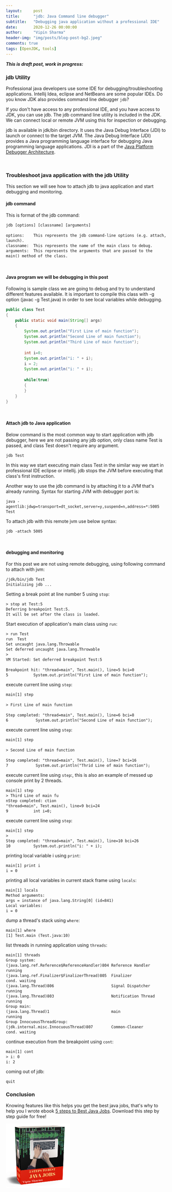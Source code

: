 ```yaml
---
layout:     post
title:      "jdb: Java Command line debugger"
subtitle:   "Debugging java application without a professional IDE"
date:       2020-12-26 00:00:00
author:     "Vipin Sharma"
header-img: "img/posts/blog-post-bg2.jpeg"
comments: true
tags: [OpenJDK, tools]
---
```


***This is draft post, work in progress:***

### jdb Utility

Professional java developers use some IDE for debugging/troubleshooting applications. Intellij Idea, eclipse and NetBeans are some popular IDEs. Do you know JDK also provides command line debugger `jdb`?

If you don't have access to any professional IDE, and you have access to JDK, you can use jdb. The jdb command line utility is included in the JDK. We can connect local or remote JVM using this for inspection or debugging.

jdb is available in jdk/bin directory. It uses the Java Debug Interface (JDI) to launch or connect to the target JVM. The Java Debug Interface (JDI) provides a Java programming language interface for debugging Java programming language applications. JDI is a part of the [Java Platform Debugger Architecture](https://docs.oracle.com/en/java/javase/15/docs/specs/jpda/architecture.html).

<br>

### Troubleshoot java application with the jdb Utility

This section we will see how to attach jdb to java application and start debugging and monitoring.


#### jdb command

This is format of the jdb command:

    jdb [options] [classname] [arguments]

    options:    This represents the jdb command-line options (e.g. attach, launch).
    classname:  This represents the name of the main class to debug.
    arguments:  This represents the arguments that are passed to the main() method of the class.

<br>

#### Java program we will be debugging in this post

Following is sample class we are going to debug and try to understand different features available. It is important to compile this class with -g option (javac -g Test.java) in order to see local variables while debugging.

```java
public class Test
{
	public static void main(String[] args)
	{
		System.out.println("First Line of main function");
        System.out.println("Second Line of main function");
        System.out.println("Third Line of main function");
		
		int i=0;
		System.out.println("i: " + i);
		i = 2;
		System.out.println("i: " + i);

		while(true)
		{
		}
	}
}
```
<br>

#### Attach jdb to Java application

Below command is the most common way to start application with jdb debugger, here we are not passing any jdb option, only class name Test is passed, and class Test doesn't require any argument.

    jdb Test

In this way we start executing main class Test in the similar way we start in professional IDE eclipse or intellij. jdb stops the JVM before executing that class's first instruction.

Another way to use the jdb command is by attaching it to a JVM that's already running. Syntax for starting JVM with debugger port is: 

    java -agentlib:jdwp=transport=dt_socket,server=y,suspend=n,address=*:5005 Test

To attach jdb with this remote jvm use below syntax:

    jdb -attach 5005

<br>

#### debugging and monitoring

For this post we are not using remote debugging, using following command to attach with jvm:

    /jdk/bin/jdb Test
    Initializing jdb ...

Setting a break point at line number 5 using `stop`:

    > stop at Test:5
    Deferring breakpoint Test:5.
    It will be set after the class is loaded.

Start execution of application's main class using `run`:

    > run Test
    run  Test
    Set uncaught java.lang.Throwable
    Set deferred uncaught java.lang.Throwable
    >
    VM Started: Set deferred breakpoint Test:5
    
    Breakpoint hit: "thread=main", Test.main(), line=5 bci=0
    5    		System.out.println("First Line of main function");

execute current line using `step`:

    main[1] step

    > First Line of main function
    
    Step completed: "thread=main", Test.main(), line=6 bci=8
    6            System.out.println("Second Line of main function");

execute current line using `step`:

    main[1] step

    > Second Line of main function
    
    Step completed: "thread=main", Test.main(), line=7 bci=16
    7            System.out.println("Thrid Line of main function");

execute current line using `step`:, this is also an example of messed up console print by 2 threads.

    main[1] step
    > Third Line of main fu
    nStep completed: ction
    "thread=main", Test.main(), line=9 bci=24
    9    		int i=0;

execute current line using `step`:

    main[1] step
    >
    Step completed: "thread=main", Test.main(), line=10 bci=26
    10    		System.out.println("i: " + i);

printing local variable i using `print`:

    main[1] print i
    i = 0

printing all local variables in current stack frame using `locals`:

    main[1] locals
    Method arguments:
    args = instance of java.lang.String[0] (id=841)
    Local variables:
    i = 0

dump a thread's stack using `where`:

    main[1] where
    [1] Test.main (Test.java:10)

list threads in running application using `threads`:

    main[1] threads
    Group system:
    (java.lang.ref.Reference$ReferenceHandler)804 Reference Handler   running
    (java.lang.ref.Finalizer$FinalizerThread)805  Finalizer           cond. waiting
    (java.lang.Thread)806                         Signal Dispatcher   running
    (java.lang.Thread)803                         Notification Thread running
    Group main:
    (java.lang.Thread)1                           main                running
    Group InnocuousThreadGroup:
    (jdk.internal.misc.InnocuousThread)807        Common-Cleaner      cond. waiting

continue execution from the breakpoint using `cont`:

    main[1] cont
    > i: 0
    i: 2

coming out of jdb:

    quit


### Conclusion

Knowing features like this helps you get the best java jobs, that's why to help you I wrote ebook [5 steps to Best Java Jobs](https://jfeatures.com/). Download this step by step guide for free!

[<img src="../img/ebook_upd.png" width="200" height="200">](https://jfeatures.com/)

